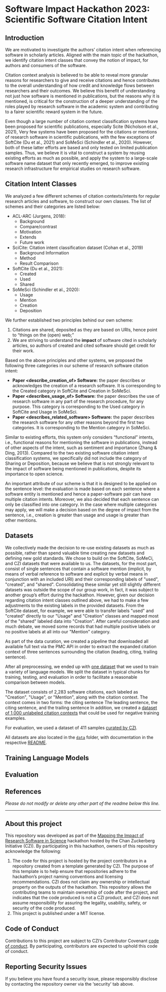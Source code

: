 # Software Impact Hackathon 2023: Scientific Software Citation Intent

## Introduction 

We are motivated to investigate the authors’ citation intent when referencing software in scholarly articles. Aligned with the main topic of the hackathon, we identify citation intent classes that convey the notion of impact, for authors and consumers of the software. 

Citation context analysis is believed to be able to reveal more granular reasons for researchers to give and receive citations and hence contributes to the overall understanding of how credit and knowledge flows between researchers and their outcomes. We believe this benefit of understanding not just how software is mentioned in publications, but the reasons why it is mentioned, is critical for the construction of a deeper understanding of the roles played by research software in the academic system and contributing to a fairer scientific reward system in the future. 

Even though a large number of citation context classification systems have been proposed for scientific publications, especially Scite (Nicholson et al., 2021), Very few systems have been proposed for the citations or mentions of research software in scientific publications, with the few exceptions of SoftCite (Du et al., 2021) and SoMeSci (Schindler et al., 2020). However, both of these latter efforts are based and only tested on limited publication samples. Thus, we believe it is vital to construct a system by reusing existing efforts as much as possible, and apply the system to a large-scale software name dataset that only recently emerged, to improve existing research infrastructure for empirical studies on research software.

## Citation Intent Classes

We analyzed a few different schemes of citation contexts/intents for regular research articles and software, to construct our own classes. The list of schemes and their categories are listed below:

- ACL-ARC (Jurgens, 2018):
  - Background
  - Compare/contrast
  - Motivation
  - Extends
  - Future work
- SciCite: Citation intent classification dataset (Cohan et al., 2019)
  - Background Information
  - Method
  - Result Comparison
- SoftCite (Du et al., 2021):
  - Created
  - Used
  - Shared
- SoMeSci (Schindler et al., 2020):
  - Usage
  - Mention
  - Creation
  - Deposition

We further established two principles behind our own scheme: 
1. Citations are shared, deposited as they are based on URIs, hence point to “things on the (open) web;” 
2. We are striving to understand the **impact** of software cited in scholarly articles, so authors of created and cited software should get credit for their work.
   
Based on the above principles and other systems, we proposed the following three categories in our scheme of research software citation intent:
- **Paper <describe_creation_of> Software:** the paper describes or acknowledges the creation of a research software. It is corresponding to the Created category in SoftCite and Creation in SoMeSci.
- **Paper <describes_usage_of> Software:** the paper describes the use of research software in any part of the research procedure, for any purpose. This category is corresponding to the Used category in SoftCite and Usage in SoMeSci.
- **Paper <describes_related_software> Software:** the paper describes the research software for any other reasons beyond the first two categories. It is corresponding to the Mention category in SoMeSci.

Similar to existing efforts, this system only considers “functional” intents, i.e., functional reasons for mentioning the software in publications, instead of other aspects of the intent, such as sentiment and importance (Zhang & Ding, 2013).  Compared to the two existing software citation intent classification systems, we specifically did not include the category of Sharing or Deposition, because we believe that is not strongly relevant to the impact of software being mentioned in publications, despite its importance to open science. 

An important attribute of our scheme is that it is designed to be applied on the sentence level: the evaluation is made based on each sentence where a software entity is mentioned and hence a paper-software pair can have multiple citation intents. Moreover, we also decided that each sentence can only be classified into one category. In the case where multiple categories may apply, we will make a decision based on the degree of impact from the sentence, i.e., creation is greater than usage and usage is greater than other mentions. 

## Datasets
We collectively made the decision to re-use existing datasets as much as possible, rather than spend valuable time creating new datasets and defining new gold standards. We chose to build on the SoftCite, SoMeCi, and CZI datasets that were available to us. The datasets, for the most part, consist of single sentences that contain a software mention (implicit, by means of verbal reference to software and explicit by verbal means in conjunction with an included URI) and their corresponding labels of "used", "created", and "shared". Consolidating these similar yet still slightly different datasets was outside the scope of our group work, in fact, it was subject to another group’s effort during the hackathon. However, given our decision regarding citation intent classes outlined above, we had to make a few adjustments to the existing labels in the provided datasets. From the SoftCite dataset, for example, we were able to transfer labels "used" and "created" directly to our "Usage" and "Creation" classes and mapped most of the "shared" labeled data into "Creation". After careful consideration and much debate, we moved some records that had multiple positive labels or no positive labels at all into our "Mention" category. 

As part of the data curation, we created a pipeline that downloaded all available full text via the PMC API in order to extract the expanded citation context of three sentences surrounding the citation (leading, citing, trailing sentence). 

After all preprocessing, we ended up with [one dataset](https://docs.google.com/spreadsheets/d/1yY1vB_v-1FjVV-VQ8rye84wB8dN5kGh8da4fom8KQwk/edit#gid=1956523166) that we used to train a variety of language models. We split the dataset in typical chunks for training, testing, and evaluation in order to facilitate a reasonable comparison between models. 

The dataset consists of 2,283 software citations, each labeled as "Creation", "Usage", or "Mention", along with the citation context. The context comes in two forms: 
the citing sentence
The leading sentence, the citing sentence, and the trailing sentence
In addition, we created a [dataset of 1,000 unlabeled citation contexts](https://docs.google.com/spreadsheets/d/1yY1vB_v-1FjVV-VQ8rye84wB8dN5kGh8da4fom8KQwk/edit#gid=1940780993) that could be used for negative training examples.

For evaluation, we used a dataset of 411 samples [curated by CZI](https://docs.google.com/spreadsheets/d/1WaM0uqk0I-kFN6MAA5aJwRNGMJClXXUjqddoX0uYsg4/edit#gid=0).

All datasets are also located in the [`data`](data/) folder, with documentation in the respective [README](data/README.md).

## Training Language Models

## Evaluation 

## References 

*Please do not modify or delete any other part of the readme below this line.*

***

## About this project

This repository was developed as part of the [Mapping the Impact of Research Software in Science](https://github.com/chanzuckerberg/software-impact-hackathon-2023) hackathon hosted by the Chan Zuckerberg Initiative (CZI). By participating in this hackathon, owners of this repository acknowledge the following:
1. The code for this project is hosted by the project contributors in a repository created from a template generated by CZI. The purpose of this template is to help ensure that repositories adhere to the hackathon’s project naming conventions and licensing recommendations.  CZI does not claim any ownership or intellectual property on the outputs of the hackathon. This repository allows the contributing teams to maintain ownership of code after the project, and indicates that the code produced is not a CZI product, and CZI does not assume responsibility for assuring the legality, usability, safety, or security of the code produced.
2. This project is published under a MIT license.

## Code of Conduct

Contributions to this project are subject to CZI’s Contributor Covenant [code of conduct](https://github.com/chanzuckerberg/.github/blob/master/CODE_OF_CONDUCT.md). By participating, contributors are expected to uphold this code of conduct. 

## Reporting Security Issues

If you believe you have found a security issue, please responsibly disclose by contacting the repository owner via the ‘security’ tab above.
